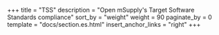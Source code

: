 +++
title = "TSS"
description = "Open mSupply's Target Software Standards compliance"
sort_by = "weight"
weight = 90
paginate_by = 0
template = "docs/section.es.html"
insert_anchor_links = "right"
+++
